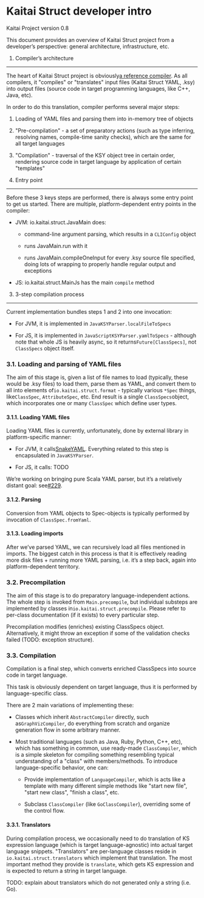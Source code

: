 Kaitai Struct developer intro
==========

Kaitai Project
version 0.8

This document provides an overview of Kaitai Struct project from a
developer’s perspective: general architecture, infrastructure, etc.

1. Compiler’s architecture
----------

The heart of Kaitai Struct project is obviously[a reference compiler](https://github.com/kaitai-io/kaitai_struct_compiler).
As all compilers, it "compiles" or "translates" input files (Kaitai
Struct YAML, .ksy) into output files (source code in target
programming languages, like C++, Java, etc).

In order to do this translation, compiler performs several major
steps:

1. Loading of YAML files and parsing them into in-memory tree of
   objects

2. "Pre-compilation" - a set of preparatory actions (such as type
   inferring, resolving names, compile-time sanity checks), which are
   the same for all target languages

3. "Compilation" - traversal of the KSY object tree in certain order,
   rendering source code in target language by application of certain
   "templates"

2. Entry point
----------

Before these 3 keys steps are performed, there is always some entry
point to get us started. There are multiple, platform-dependent entry
points in the compiler:

* JVM: io.kaitai.struct.JavaMain does:

  * command-line argument parsing, which results in a `CLIConfig` object

  * runs JavaMain.run with it

  * runs JavaMain.compileOneInput for every .ksy source file specified,
    doing lots of wrapping to properly handle regular output and
    exceptions

* JS: io.kaitai.struct.MainJs has the main `compile` method

3. 3-step compilation process
----------

Current implementation bundles steps 1 and 2 into one invocation:

* For JVM, it is implemented in `JavaKSYParser.localFileToSpecs`

* For JS, it is implemented in `JavaScriptKSYParser.yamlToSpecs` -
  although note that whole JS is heavily async, so it returns`Future[ClassSpecs]`, not `ClassSpecs` object itself.

### 3.1. Loading and parsing of YAML files ###

The aim of this stage is, given a list of file names to load
(typically, these would be .ksy files) to load them, parse them as
YAML, and convert them to all into elements of`io.kaitai.struct.format` - typically various `*Spec` things, like`ClassSpec`, `AttributeSpec`, etc. End result is a single `ClassSpecs`object, which incorporates one or many `ClassSpec` which define user
types.

#### 3.1.1. Loading YAML files ####

Loading YAML files is currently, unfortunately, done by external
library in platform-specific manner:

* For JVM, it calls[SnakeYAML](https://bitbucket.org/snakeyaml/snakeyaml). Everything
  related to this step is encapsulated in `JavaKSYParser`.

* For JS, it calls: TODO

We’re working on bringing pure Scala YAML parser, but it’s a
relatively distant goal: see[#229](https://github.com/kaitai-io/kaitai_struct/issues/229).

#### 3.1.2. Parsing ####

Conversion from YAML objects to Spec-objects is typically performed by
invocation of `ClassSpec.fromYaml`.

#### 3.1.3. Loading imports ####

After we’ve parsed YAML, we can recursively load all files mentioned
in imports. The biggest catch in this process is that it is
effectively reading more disk files + running more YAML parsing,
i.e. it’s a step back, again into platform-dependent
territory.

### 3.2. Precompilation ###

The aim of this stage is to do preparatory language-independent
actions. The whole step is invoked from `Main.precompile`, but
individual substeps are implemented by classes in`io.kaitai.struct.precompile`. Please refer to per-class documentation
(if it exists) to every particular step.

Precompilation modifies (enriches) existing ClassSpecs
object. Alternatively, it might throw an exception if some of the
validation checks failed (TODO: exception structure).

### 3.3. Compilation ###

Compilation is a final step, which converts enriched ClassSpecs into
source code in target language.

This task is obviously dependent on target language, thus it is
performed by language-specific class.

There are 2 main variations of implementing these:

* Classes which inherit `AbstractCompiler` directly, such as`GraphVizCompiler`, do everything from scratch and organize
  generation flow in some arbitrary manner.

* Most traditional languages (such as Java, Ruby, Python, C++, etc),
  which has something in common, use ready-made `ClassCompiler`, which
  is a simple skeleton for compiling something resembling typical
  understanding of a "class" with members/methods. To introduce
  language-specific behavior, one can:

  * Provide implementation of `LanguageCompiler`, which is acts like a
    template with many different simple methods like "start new file",
    "start new class", "finish a class", etc.

  * Subclass `ClassCompiler` (like `GoClassCompiler`), overriding some
    of the control flow.

#### 3.3.1. Translators ####

During compilation process, we occasionally need to do translation of
KS expression language (which is target language-agnostic) into actual
target language snippets. "Translators" are per-language classes
reside in `io.kaitai.struct.translators` which implement that
translation. The most important method they provide is `translate`,
which gets KS expression and is expected to return a string in target
language.

TODO: explain about translators which do not generated only a string
(i.e. Go).
